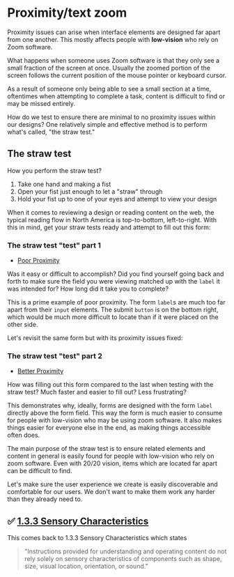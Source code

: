 # Proximity/text zoom

Proximity issues can arise when interface elements are designed far apart from one another. This mostly affects people with **low-vision** who rely on Zoom software.

What happens when someone uses Zoom software is that they only see a small fraction of the screen at once. Usually the zoomed portion of the screen follows the current position of the mouse pointer or keyboard cursor.

As a result of someone only being able to see a small section at a time, oftentimes when attempting to complete a task, content is difficult to find or may be missed entirely.

How do we test to ensure there are minimal to no proximity issues within our designs? One relatively simple and effective method is to perform what's called, "the straw test."

## The straw test

How you perform the straw test?

1.  Take one hand and making a fist
2.  Open your fist just enough to let a "straw" through
3.  Hold your fist up to one of your eyes and attempt to view your design

When it comes to reviewing a design or reading content on the web, the typical reading flow in North America is top-to-bottom, left-to-right. With this in mind, get your straw tests ready and attempt to fill out this form:

### The straw test "test" part 1

- [Poor Proximity](https://codepen.io/svinkle/full/wXNMZr/)

Was it easy or difficult to accomplish? Did you find yourself going back and forth to make sure the field you were viewing matched up with the `label` it was intended for? How long did it take you to complete?

This is a prime example of poor proximity. The form `label`s are much too far apart from their `input` elements. The submit `button` is on the bottom right, which would be much more difficult to locate than if it were placed on the other side.

Let's revisit the same form but with its proximity issues fixed:

### The straw test "test" part 2

- [Better Proximity](https://codepen.io/svinkle/full/LrqNPV/)

How was filling out this form compared to the last when testing with the straw test? Much faster and easier to fill out? Less frustrating?

This demonstrates why, ideally, forms are designed with the form `label` directly above the form field. This way the form is much easier to consume for people with low-vision who may be using zoom software. It also makes things easier for everyone else in the end, as making things accessible often does.

The main purpose of the straw test is to ensure related elements and content in general is easily found for people with low-vision who rely on zoom software. Even with 20/20 vision, items which are located far apart can be difficult to find.

Let's make sure the user experience we create is easily discoverable and comfortable for our users. We don't want to make them work any harder than they already need to.

## ✅ [1.3.3 Sensory Characteristics](https://www.w3.org/WAI/WCAG21/Understanding/sensory-characteristics.html)

This comes back to 1.3.3 Sensory Characteristics which states

> "Instructions provided for understanding and operating content do not rely solely on sensory characteristics of components such as shape, size, visual location, orientation, or sound."
